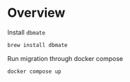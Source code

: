 # Overview

Install `dbmate`

```sh
brew install dbmate
```

Run migration through docker compose

```sh
docker compose up
```
